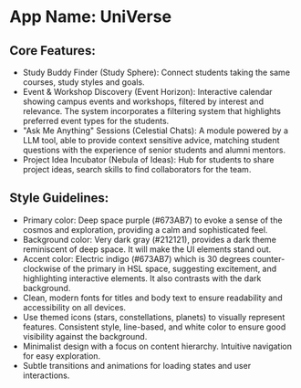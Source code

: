 # **App Name**: UniVerse

## Core Features:

- Study Buddy Finder (Study Sphere): Connect students taking the same courses, study styles and goals.
- Event & Workshop Discovery (Event Horizon): Interactive calendar showing campus events and workshops, filtered by interest and relevance. The system incorporates a filtering system that highlights preferred event types for the students.
- "Ask Me Anything" Sessions (Celestial Chats): A module powered by a LLM tool, able to provide context sensitive advice, matching student questions with the experience of senior students and alumni mentors.
- Project Idea Incubator (Nebula of Ideas): Hub for students to share project ideas, search skills to find collaborators for the team.

## Style Guidelines:

- Primary color: Deep space purple (#673AB7) to evoke a sense of the cosmos and exploration, providing a calm and sophisticated feel.
- Background color: Very dark gray (#212121), provides a dark theme reminiscent of deep space. It will make the UI elements stand out.
- Accent color: Electric indigo (#673AB7) which is 30 degrees counter-clockwise of the primary in HSL space, suggesting excitement, and highlighting interactive elements. It also contrasts with the dark background.
- Clean, modern fonts for titles and body text to ensure readability and accessibility on all devices.
- Use themed icons (stars, constellations, planets) to visually represent features. Consistent style, line-based, and white color to ensure good visibility against the background.
- Minimalist design with a focus on content hierarchy. Intuitive navigation for easy exploration.
- Subtle transitions and animations for loading states and user interactions.